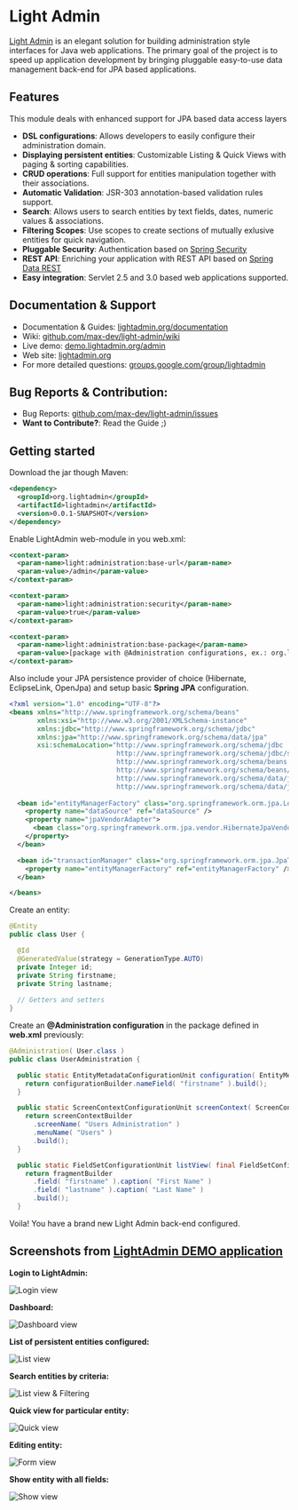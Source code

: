 # Light Admin #

[Light Admin](http://lightadmin.org) is an elegant solution for building administration style interfaces for Java web applications.
The primary goal of the project is to speed up application development 
by bringing pluggable easy-to-use data management back-end for JPA based applications.

## Features ##

This module deals with enhanced support for JPA based data access layers

* <b>DSL configurations</b>: Allows developers to easily configure their administration domain.
* <b>Displaying persistent entities</b>: Customizable Listing & Quick Views with paging & sorting capabilities.
* <b>CRUD operations</b>: Full support for entities manipulation together with their associations.
* <b>Automatic Validation</b>: JSR-303 annotation-based validation rules support.
* <b>Search</b>: Allows users to search entities by text fields, dates, numeric values & associations.
* <b>Filtering Scopes</b>: Use scopes to create sections of mutually exlusive entities for quick navigation.
* <b>Pluggable Security</b>: Authentication based on [Spring Security](http://www.springsource.org/spring-security)
* <b>REST API</b>: Enriching your application with REST API based on [Spring Data REST](http://www.springsource.org/spring-data/rest)
* <b>Easy integration</b>: Servlet 2.5 and 3.0 based web applications supported.

## Documentation & Support ##

* Documentation & Guides: [lightadmin.org/documentation](http://lightadmin.org/documentation)
* Wiki: [github.com/max-dev/light-admin/wiki](http://github.com/max-dev/light-admin/wiki)
* Live demo: [demo.lightadmin.org/admin](http://demo.lightadmin.org/admin)
* Web site: [lightadmin.org](http://lightadmin.org)
* For more detailed questions: [groups.google.com/group/lightadmin](http://groups.google.com/group/lightadmin)

## Bug Reports & Contribution:

* Bug Reports: [github.com/max-dev/light-admin/issues](http://github.com/max-dev/light-admin/issues)
* <b>Want to Contribute?</b>: Read the Guide ;)

## Getting started ##

Download the jar though Maven:

```xml
<dependency>
  <groupId>org.lightadmin</groupId>
  <artifactId>lightadmin</artifactId>
  <version>0.0.1-SNAPSHOT</version>
</dependency> 
```

Enable LightAdmin web-module in you web.xml:

```xml
<context-param>
  <param-name>light:administration:base-url</param-name>
  <param-value>/admin</param-value>
</context-param>

<context-param>
  <param-name>light:administration:security</param-name>
  <param-value>true</param-value>
</context-param>

<context-param>
  <param-name>light:administration:base-package</param-name>
  <param-value>[package with @Administration configurations, ex.: org.lightadmin.demo.config]</param-value>
</context-param>
```

Also include your JPA persistence provider of choice (Hibernate, EclipseLink, OpenJpa) and setup basic <b>Spring JPA</b> configuration.

```xml
<?xml version="1.0" encoding="UTF-8"?>
<beans xmlns="http://www.springframework.org/schema/beans"
       xmlns:xsi="http://www.w3.org/2001/XMLSchema-instance"
       xmlns:jdbc="http://www.springframework.org/schema/jdbc"
       xmlns:jpa="http://www.springframework.org/schema/data/jpa"
       xsi:schemaLocation="http://www.springframework.org/schema/jdbc 
                           http://www.springframework.org/schema/jdbc/spring-jdbc.xsd
                           http://www.springframework.org/schema/beans
                           http://www.springframework.org/schema/beans/spring-beans.xsd
                           http://www.springframework.org/schema/data/jpa
                           http://www.springframework.org/schema/data/jpa/spring-jpa.xsd">
  
  <bean id="entityManagerFactory" class="org.springframework.orm.jpa.LocalContainerEntityManagerFactoryBean">
    <property name="dataSource" ref="dataSource" />
    <property name="jpaVendorAdapter">
      <bean class="org.springframework.orm.jpa.vendor.HibernateJpaVendorAdapter" />
    </property>
  </bean>

  <bean id="transactionManager" class="org.springframework.orm.jpa.JpaTransactionManager">
    <property name="entityManagerFactory" ref="entityManagerFactory" />
  </bean>

</beans>
```

Create an entity:

```java
@Entity
public class User {

  @Id
  @GeneratedValue(strategy = GenerationType.AUTO)
  private Integer id;
  private String firstname;
  private String lastname;
       
  // Getters and setters
}
```
Create an <b>@Administration configuration</b> in the package defined in <b>web.xml</b> previously:

```java
@Administration( User.class )
public class UserAdministration {

  public static EntityMetadataConfigurationUnit configuration( EntityMetadataConfigurationUnitBuilder configurationBuilder ) {
    return configurationBuilder.nameField( "firstname" ).build();
  }

  public static ScreenContextConfigurationUnit screenContext( ScreenContextConfigurationUnitBuilder screenContextBuilder ) {
    return screenContextBuilder
      .screenName( "Users Administration" )
      .menuName( "Users" )
      .build();
  }

  public static FieldSetConfigurationUnit listView( final FieldSetConfigurationUnitBuilder fragmentBuilder ) {
    return fragmentBuilder
      .field( "firstname" ).caption( "First Name" )
      .field( "lastname" ).caption( "Last Name" )
      .build();
  }

```

Voila! You have a brand new Light Admin back-end configured.

## Screenshots from [LightAdmin DEMO application](http://demo.lightadmin.org/admin)

<b>Login to LightAdmin:</b>

![Login view](https://github.com/max-dev/light-admin/raw/master/screenshots/login.png "login view")

<b>Dashboard:</b>

![Dashboard view](https://github.com/max-dev/light-admin/raw/master/screenshots/dashboard.png "dashboard view")

<b>List of persistent entities configured:</b>

![List view](https://github.com/max-dev/light-admin/raw/master/screenshots/list-view.png "list view")

<b>Search entities by criteria:</b>

![List view & Filtering](https://github.com/max-dev/light-admin/raw/master/screenshots/search.png "list view & filtering")

<b>Quick view for particular entity:</b>

![Quick view](https://github.com/max-dev/light-admin/raw/master/screenshots/quick-view.png "quick view")

<b>Editing entity:</b>

![Form view](https://github.com/max-dev/light-admin/raw/master/screenshots/form-view-validation.png "form view")

<b>Show entity with all fields:</b>

![Show view](https://github.com/max-dev/light-admin/raw/master/screenshots/show-view.png "show view")

